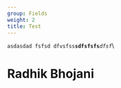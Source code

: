 ```yaml
---
group: Fields
weight: 2
title: Test
---
```

`asdasdad fsfsd dfvsfss`**`sdfsfsfs`***`dfsf`*\
<h1>Radhik Bhojani </h1>